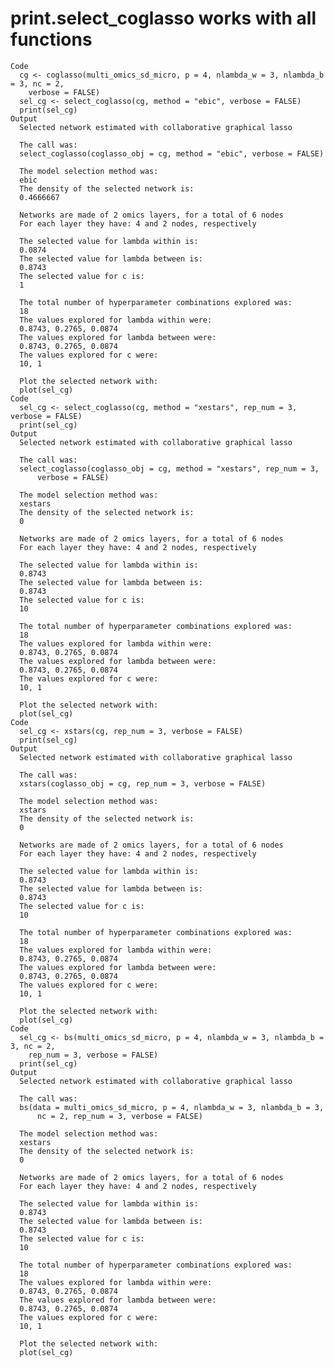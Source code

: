 # print.select_coglasso works with all functions

    Code
      cg <- coglasso(multi_omics_sd_micro, p = 4, nlambda_w = 3, nlambda_b = 3, nc = 2,
        verbose = FALSE)
      sel_cg <- select_coglasso(cg, method = "ebic", verbose = FALSE)
      print(sel_cg)
    Output
      Selected network estimated with collaborative graphical lasso
      
      The call was:
      select_coglasso(coglasso_obj = cg, method = "ebic", verbose = FALSE)
      
      The model selection method was:
      ebic
      The density of the selected network is:
      0.4666667
      
      Networks are made of 2 omics layers, for a total of 6 nodes
      For each layer they have: 4 and 2 nodes, respectively
      
      The selected value for lambda within is:
      0.0874
      The selected value for lambda between is:
      0.8743
      The selected value for c is:
      1
      
      The total number of hyperparameter combinations explored was:
      18
      The values explored for lambda within were:
      0.8743, 0.2765, 0.0874
      The values explored for lambda between were:
      0.8743, 0.2765, 0.0874
      The values explored for c were:
      10, 1
      
      Plot the selected network with:
      plot(sel_cg)
    Code
      sel_cg <- select_coglasso(cg, method = "xestars", rep_num = 3, verbose = FALSE)
      print(sel_cg)
    Output
      Selected network estimated with collaborative graphical lasso
      
      The call was:
      select_coglasso(coglasso_obj = cg, method = "xestars", rep_num = 3, 
          verbose = FALSE)
      
      The model selection method was:
      xestars
      The density of the selected network is:
      0
      
      Networks are made of 2 omics layers, for a total of 6 nodes
      For each layer they have: 4 and 2 nodes, respectively
      
      The selected value for lambda within is:
      0.8743
      The selected value for lambda between is:
      0.8743
      The selected value for c is:
      10
      
      The total number of hyperparameter combinations explored was:
      18
      The values explored for lambda within were:
      0.8743, 0.2765, 0.0874
      The values explored for lambda between were:
      0.8743, 0.2765, 0.0874
      The values explored for c were:
      10, 1
      
      Plot the selected network with:
      plot(sel_cg)
    Code
      sel_cg <- xstars(cg, rep_num = 3, verbose = FALSE)
      print(sel_cg)
    Output
      Selected network estimated with collaborative graphical lasso
      
      The call was:
      xstars(coglasso_obj = cg, rep_num = 3, verbose = FALSE)
      
      The model selection method was:
      xstars
      The density of the selected network is:
      0
      
      Networks are made of 2 omics layers, for a total of 6 nodes
      For each layer they have: 4 and 2 nodes, respectively
      
      The selected value for lambda within is:
      0.8743
      The selected value for lambda between is:
      0.8743
      The selected value for c is:
      10
      
      The total number of hyperparameter combinations explored was:
      18
      The values explored for lambda within were:
      0.8743, 0.2765, 0.0874
      The values explored for lambda between were:
      0.8743, 0.2765, 0.0874
      The values explored for c were:
      10, 1
      
      Plot the selected network with:
      plot(sel_cg)
    Code
      sel_cg <- bs(multi_omics_sd_micro, p = 4, nlambda_w = 3, nlambda_b = 3, nc = 2,
        rep_num = 3, verbose = FALSE)
      print(sel_cg)
    Output
      Selected network estimated with collaborative graphical lasso
      
      The call was:
      bs(data = multi_omics_sd_micro, p = 4, nlambda_w = 3, nlambda_b = 3, 
          nc = 2, rep_num = 3, verbose = FALSE)
      
      The model selection method was:
      xestars
      The density of the selected network is:
      0
      
      Networks are made of 2 omics layers, for a total of 6 nodes
      For each layer they have: 4 and 2 nodes, respectively
      
      The selected value for lambda within is:
      0.8743
      The selected value for lambda between is:
      0.8743
      The selected value for c is:
      10
      
      The total number of hyperparameter combinations explored was:
      18
      The values explored for lambda within were:
      0.8743, 0.2765, 0.0874
      The values explored for lambda between were:
      0.8743, 0.2765, 0.0874
      The values explored for c were:
      10, 1
      
      Plot the selected network with:
      plot(sel_cg)

